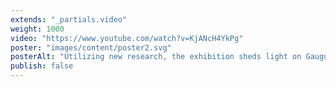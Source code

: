 ```yaml
---
extends: "_partials.video"
weight: 1000
video: "https://www.youtube.com/watch?v=KjANcH4YkPg"
poster: "images/content/poster2.svg"
posterAlt: "Utilizing new research, the exhibition sheds light on Gauguin’s working processes with a series of “how to” videos."
publish: false
---
```

